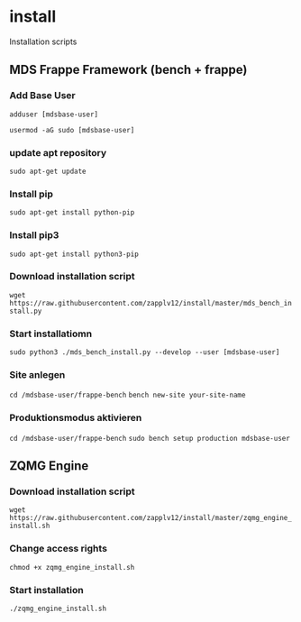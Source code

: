 # install
Installation scripts

## MDS Frappe Framework (bench + frappe)

### Add Base User

`adduser [mdsbase-user]`
  
 `usermod -aG sudo [mdsbase-user]`

### update apt repository
 `sudo apt-get update`

### Install pip
`sudo apt-get install python-pip`

### Install pip3
`sudo apt-get install python3-pip`

### Download installation script

`wget https://raw.githubusercontent.com/zapplv12/install/master/mds_bench_install.py`

### Start installatiomn
`sudo python3 ./mds_bench_install.py --develop --user [mdsbase-user]`

### Site anlegen
`cd /mdsbase-user/frappe-bench`
`bench new-site your-site-name`

### Produktionsmodus aktivieren
`cd /mdsbase-user/frappe-bench`
`sudo bench setup production mdsbase-user`

## ZQMG Engine

### Download installation script

`wget https://raw.githubusercontent.com/zapplv12/install/master/zqmg_engine_install.sh`

### Change access rights

`chmod +x zqmg_engine_install.sh`

### Start installation

`./zqmg_engine_install.sh`
